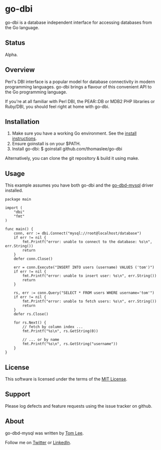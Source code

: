 # go-dbi

go-dbi is a database independent interface for accessing databases from the
Go language.

## Status

Alpha.

## Overview

Perl's DBI interface is a popular model for database connectivity in modern
programming languages. go-dbi brings a flavour of this convenient API to the
Go programming language.

If you're at all familiar with Perl DBI, the PEAR::DB or MDB2 PHP
libraries or Ruby/DBI, you should feel right at home with go-dbi.

## Installation

1. Make sure you have a working Go environment. See the
[install instructions](http://golang.org/doc/install.html).
2. Ensure goinstall is on your $PATH.
3. Install go-dbi: $ goinstall github.com/thomaslee/go-dbi

Alternatively, you can clone the git repository & build it using make.

## Usage

This example assumes you have both go-dbi and the
[go-dbd-mysql](http://github.com/thomaslee/go-dbd-mysql) driver installed.

    package main

    import (
        "dbi"
        "fmt"
    )

    func main() {
        conn, err := dbi.Connect("mysql://root@localhost/database")
        if err != nil {
            fmt.Printf("error: unable to connect to the database: %s\n", err.String())
            return
        }
        defer conn.Close()

        err = conn.Execute("INSERT INTO users (username) VALUES ('tom')")
        if err != nil {
            fmt.Printf("error: unable to insert user: %s\n", err.String())
            return
        }

        rs, err := conn.Query("SELECT * FROM users WHERE username='tom'")
        if err != nil {
            fmt.Printf("error: unable to fetch users: %s\n", err.String())
            return
        }
        defer rs.Close()

        for rs.Next() {
            // fetch by column index ...
            fmt.Printf("%s\n", rs.GetString(0))

            // ... or by name
            fmt.Printf("%s\n", rs.GetString("username"))
        }
    }

## License

This software is licensed under the terms of the [MIT License](http://en.wikipedia.org/wiki/MIT_License).

## Support

Please log defects and feature requests using the issue tracker on github.

## About

go-dbd-mysql was written by [Tom Lee](http://tomlee.co).

Follow me on [Twitter](http://www.twitter.com/tglee) or
[LinkedIn](http://au.linkedin.com/pub/thomas-lee/2/386/629).

